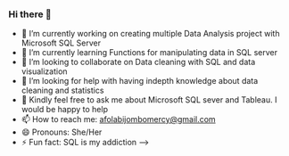 ### Hi there 👋


- 🔭 I’m currently working on creating multiple Data Analysis project with Microsoft SQL Server
- 🌱 I’m currently learning Functions for manipulating data in SQL server
- 👯 I’m looking to collaborate on Data cleaning with SQL and data visualization
- 🤔 I’m looking for help with having indepth knowledge about data cleaning and statistics
- 💬 Kindly feel free to ask me about Microsoft SQL sever and Tableau. I would be happy to help
- 📫 How to reach me: afolabijombomercy@gmail.com
- 😄 Pronouns: She/Her
- ⚡ Fun fact: SQL is my addiction 
-->
